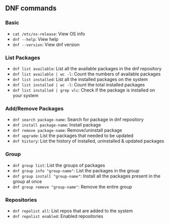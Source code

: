 ## DNF commands

### Basic

- `cat /etc/os-release`: View OS info
- `dnf --help`: View help
- `dnf --version`: View dnf version

### List Packages

- `dnf list available`: List all the available packages in the dnf repository
- `dnf list available | wc -l`: Count the numbers of available packages
- `dnf list installed`: List all the installed packages on the system
- `dnf list installed | wc -l`: Count the total installed packages
- `dnf list installed | grep vlc`: Check if the package is installed on your system

### Add/Remove Packages

- `dnf search package-name`: Search for package in dnf repository
- `dnf install package-name`: Install package
- `dnf remove package-name`: Remove/uninstall package
- `dnf upgrade`: List the packages that needed to be updated
- `dnf history`: List the history of installed, uninstalled & updated packages

### Group

- `dnf group list`: List the groups of packages
- `dnf group info "group-name"`: List the packages in the group
- `dnf group install "group-name"`: Install all the packages present in the group at once
- `dnf group remove "group-name"`: Remove the entire group

### Repositories

- `dnf repolist all`: List repos that are added to the system
- `dnf repolist enabled`: Enabled repositories
